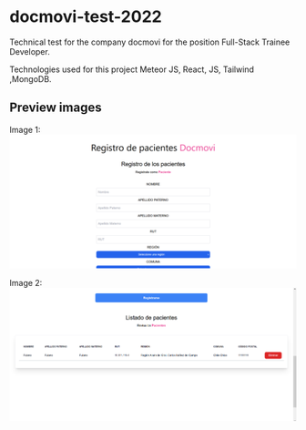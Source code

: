 # docmovi-test-2022
Technical test for the company docmovi for the position Full-Stack Trainee Developer.

Technologies used for this project Meteor JS, React, JS, Tailwind ,MongoDB.

## Preview images

Image 1:
![screenShot01](image/home.png)

Image 2:
![screenShot02](image/hom2.png)

